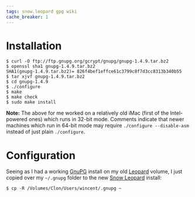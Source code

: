 ```yaml
---
tags: snow.leopard gpg wiki
cache_breaker: 1
---
```


# Installation

```shell
$ curl -O ftp://ftp.gnupg.org/gcrypt/gnupg/gnupg-1.4.9.tar.bz2
$ openssl sha1 gnupg-1.4.9.tar.bz2
SHA1(gnupg-1.4.9.tar.bz2)= 826f4bef1effce61c3799c8f7d3cc8313b340b55
$ tar xjvf gnupg-1.4.9.tar.bz2
$ cd gnupg-1.4.9
$ ./configure
$ make
$ make check
$ sudo make install
```

**Note:** The above for me worked on a relatively old iMac (first of the Intel-powered ones) which runs in 32-bit mode. Comments indicate that newer machines which run in 64-bit mode may require `./configure --disable-asm` instead of just plain `./configure`.

# Configuration

Seeing as I had a working [GnuPG](/wiki/GnuPG) install on my old [Leopard](/wiki/Leopard) volume, I just copied over my `~/.gnupg` folder to the new [Snow Leopard](/wiki/Snow_Leopard) install:

```shell
$ cp -R /Volumes/Clon/Users/wincent/.gnupg ~
```
